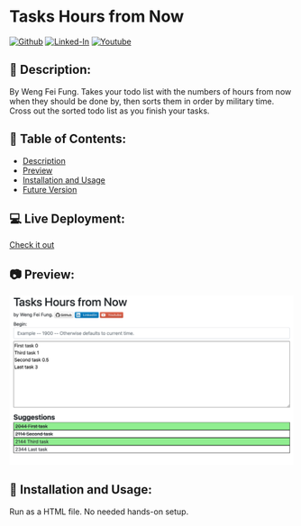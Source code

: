 # Tasks Hours from Now

<a target="_blank" href="https://github.com/Siphon880gh" rel="nofollow"><img src="https://img.shields.io/badge/GitHub--blue?style=social&logo=GitHub" alt="Github" data-canonical-src="https://img.shields.io/badge/GitHub--blue?style=social&logo=GitHub" style="max-width:100%;"></a>
<a target="_blank" href="https://www.linkedin.com/in/weng-fung/" rel="nofollow"><img src="https://img.shields.io/badge/LinkedIn-blue?style=flat&logo=linkedin&labelColor=blue" alt="Linked-In" data-canonical-src="https://img.shields.io/badge/LinkedIn-blue?style=flat&amp;logo=linkedin&amp;labelColor=blue" style="max-width:100%;"></a>
<a target="_blank" href="https://www.youtube.com/@WayneTeachesCode/" rel="nofollow"><img src="https://img.shields.io/badge/Youtube-red?style=flat&logo=youtube&labelColor=red" alt="Youtube" data-canonical-src="https://img.shields.io/badge/Youtube-red?style=flat&amp;logo=youtube&amp;labelColor=red" style="max-width:100%;"></a>  

:page_facing_up: Description:
---
By Weng Fei Fung. Takes your todo list with the numbers of hours from now when they should be done by, then sorts them in order by military time. Cross out the sorted todo list as you finish your tasks.

:open_file_folder: Table of Contents:
---
- [Description](#description)
- [Preview](#camera-preview)
- [Installation and Usage](#minidisc-installation-and-usage)
- [Future Version](#e-mail-meet-the-team)

:computer: Live Deployment:
---
<a href="https://wengindustry.com/tools/hours-from-now" target="_blank">Check it out</a>

:camera: Preview:
---
![image](docs/screenshot-newer.png)

## :minidisc: Installation and Usage:
Run as a HTML file. No needed hands-on setup.